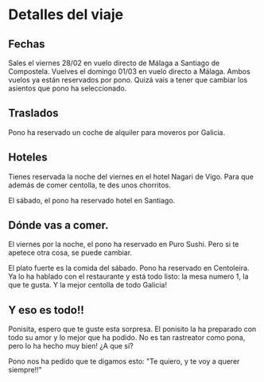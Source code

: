 # Detalles del viaje

## Fechas

Sales el viernes 28/02 en vuelo directo de Málaga a Santiago de Compostela. Vuelves el domingo 01/03 en vuelo directo a Málaga. Ambos vuelos ya están reservados por pono. Quizá vais a tener que cambiar los asientos que pono ha seleccionado.

## Traslados

Pono ha reservado un coche de alquiler para moveros por Galicia.

## Hoteles

Tienes reservada la noche del viernes en el hotel Nagari de Vigo. Para que además de comer centolla, te des unos chorritos.

El sábado, el pono ha reservado hotel en Santiago.

## Dónde vas a comer.

El viernes por la noche, el pono ha reservado en Puro Sushi. Pero si te apetece otra cosa, se puede cambiar.

El plato fuerte es la comida del sábado. Pono ha reservado en Centoleira. Ya lo ha hablado con el restaurante y está todo listo: la mesa numero 1, la que te gusta. Y la mejor centolla de todo Galicia!

## Y eso es todo!!

Ponisita, espero que te guste esta sorpresa. El ponisito la ha preparado con todo su amor y lo mejor que ha podido. No es tan rastreator como pona, pero lo ha hecho muy bien! ¿A que sí?

Pono nos ha pedido que te digamos esto: "Te quiero, y te voy a querer siempre!!" 
